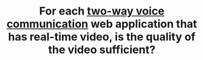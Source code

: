 ---
title: For each [two-way voice communication](#two-way-voice-communication-web-application) web application that has real-time video, is the quality of the video sufficient?
---